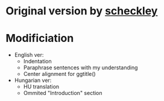 # Original version by [scheckley](https://github.com/scheckley/shiny_mm)

# Modificiation

- English ver:
	- Indentation
	- Paraphrase sentences with my understanding
	- Center alignment for ggtitle()
- Hungarian ver:
	- HU translation
	- Ommited "Introduction" section
